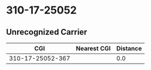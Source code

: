 # 310-17-25052
## Unrecognized Carrier


| CGI | Nearest CGI | Distance |
|-----|-------------|----------|
| 310-17-25052-367 |  | 0.0 |
